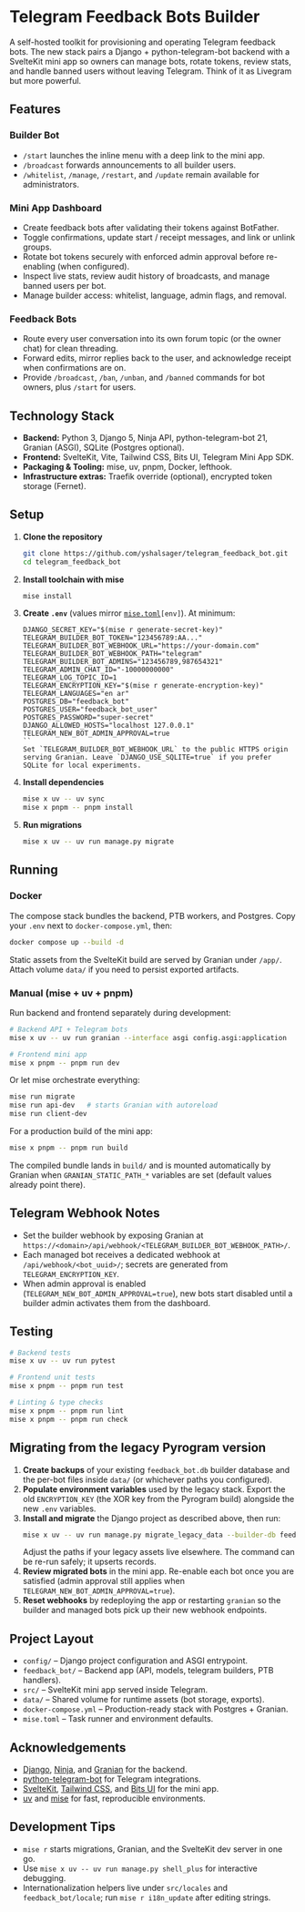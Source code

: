 # Telegram Feedback Bots Builder

A self-hosted toolkit for provisioning and operating Telegram feedback bots. The new stack pairs a Django + python-telegram-bot backend with a SvelteKit mini app so owners can manage bots, rotate tokens, review stats, and handle banned users without leaving Telegram. Think of it as Livegram but more powerful.

## Features

### Builder Bot
- `/start` launches the inline menu with a deep link to the mini app.
- `/broadcast` forwards announcements to all builder users.
- `/whitelist`, `/manage`, `/restart`, and `/update` remain available for administrators.

### Mini App Dashboard
- Create feedback bots after validating their tokens against BotFather.
- Toggle confirmations, update start / receipt messages, and link or unlink groups.
- Rotate bot tokens securely with enforced admin approval before re-enabling (when configured).
- Inspect live stats, review audit history of broadcasts, and manage banned users per bot.
- Manage builder access: whitelist, language, admin flags, and removal.

### Feedback Bots
- Route every user conversation into its own forum topic (or the owner chat) for clean threading.
- Forward edits, mirror replies back to the user, and acknowledge receipt when confirmations are on.
- Provide `/broadcast`, `/ban`, `/unban`, and `/banned` commands for bot owners, plus `/start` for users.

## Technology Stack

- **Backend:** Python 3, Django 5, Ninja API, python-telegram-bot 21, Granian (ASGI), SQLite (Postgres optional).
- **Frontend:** SvelteKit, Vite, Tailwind CSS, Bits UI, Telegram Mini App SDK.
- **Packaging & Tooling:** mise, uv, pnpm, Docker, lefthook.
- **Infrastructure extras:** Traefik override (optional), encrypted token storage (Fernet).

## Setup

1. **Clone the repository**
   ```bash
   git clone https://github.com/yshalsager/telegram_feedback_bot.git
   cd telegram_feedback_bot
   ```

2. **Install toolchain with mise**
   ```bash
   mise install
   ```

3. **Create `.env`** (values mirror [`mise.toml`](mise.toml)`[env]`). At minimum:
   ```dotenv
   DJANGO_SECRET_KEY="$(mise r generate-secret-key)"
   TELEGRAM_BUILDER_BOT_TOKEN="123456789:AA..."
   TELEGRAM_BUILDER_BOT_WEBHOOK_URL="https://your-domain.com"
   TELEGRAM_BUILDER_BOT_WEBHOOK_PATH="telegram"
   TELEGRAM_BUILDER_BOT_ADMINS="123456789,987654321"
   TELEGRAM_ADMIN_CHAT_ID="-10000000000"
   TELEGRAM_LOG_TOPIC_ID=1
   TELEGRAM_ENCRYPTION_KEY="$(mise r generate-encryption-key)"
   TELEGRAM_LANGUAGES="en ar"
   POSTGRES_DB="feedback_bot"
   POSTGRES_USER="feedback_bot_user"
   POSTGRES_PASSWORD="super-secret"
   DJANGO_ALLOWED_HOSTS="localhost 127.0.0.1"
   TELEGRAM_NEW_BOT_ADMIN_APPROVAL=true
   ``
   Set `TELEGRAM_BUILDER_BOT_WEBHOOK_URL` to the public HTTPS origin serving Granian. Leave `DJANGO_USE_SQLITE=true` if you prefer SQLite for local experiments.

4. **Install dependencies**
   ```bash
   mise x uv -- uv sync
   mise x pnpm -- pnpm install
   ```

5. **Run migrations**
   ```bash
   mise x uv -- uv run manage.py migrate
   ```

## Running

### Docker

The compose stack bundles the backend, PTB workers, and Postgres. Copy your `.env` next to `docker-compose.yml`, then:

```bash
docker compose up --build -d
```

Static assets from the SvelteKit build are served by Granian under `/app/`. Attach volume `data/` if you need to persist exported artifacts.

### Manual (mise + uv + pnpm)

Run backend and frontend separately during development:

```bash
# Backend API + Telegram bots
mise x uv -- uv run granian --interface asgi config.asgi:application

# Frontend mini app
mise x pnpm -- pnpm run dev
```

Or let mise orchestrate everything:

```bash
mise run migrate
mise run api-dev   # starts Granian with autoreload
mise run client-dev
```

For a production build of the mini app:

```bash
mise x pnpm -- pnpm run build
```

The compiled bundle lands in `build/` and is mounted automatically by Granian when `GRANIAN_STATIC_PATH_*` variables are set (default values already point there).

## Telegram Webhook Notes

- Set the builder webhook by exposing Granian at `https://<domain>/api/webhook/<TELEGRAM_BUILDER_BOT_WEBHOOK_PATH>/`.
- Each managed bot receives a dedicated webhook at `/api/webhook/<bot_uuid>/`; secrets are generated from `TELEGRAM_ENCRYPTION_KEY`.
- When admin approval is enabled (`TELEGRAM_NEW_BOT_ADMIN_APPROVAL=true`), new bots start disabled until a builder admin activates them from the dashboard.

## Testing

```bash
# Backend tests
mise x uv -- uv run pytest

# Frontend unit tests
mise x pnpm -- pnpm run test

# Linting & type checks
mise x pnpm -- pnpm run lint
mise x pnpm -- pnpm run check
```

## Migrating from the legacy Pyrogram version

1. **Create backups** of your existing `feedback_bot.db` builder database and the per-bot files inside `data/` (or whichever paths you configured).
2. **Populate environment variables** used by the legacy stack. Export the old `ENCRYPTION_KEY` (the XOR key from the Pyrogram build) alongside the new `.env` variables.
3. **Install and migrate** the Django project as described above, then run:
   ```bash
   mise x uv -- uv run manage.py migrate_legacy_data --builder-db feedback_bot.db --data-dir data
   ```
   Adjust the paths if your legacy assets live elsewhere. The command can be re-run safely; it upserts records.
4. **Review migrated bots** in the mini app. Re-enable each bot once you are satisfied (admin approval still applies when `TELEGRAM_NEW_BOT_ADMIN_APPROVAL=true`).
5. **Reset webhooks** by redeploying the app or restarting `granian` so the builder and managed bots pick up their new webhook endpoints.

## Project Layout

- `config/` – Django project configuration and ASGI entrypoint.
- `feedback_bot/` – Backend app (API, models, telegram builders, PTB handlers).
- `src/` – SvelteKit mini app served inside Telegram.
- `data/` – Shared volume for runtime assets (bot storage, exports).
- `docker-compose.yml` – Production-ready stack with Postgres + Granian.
- `mise.toml` – Task runner and environment defaults.

## Acknowledgements

- [Django](https://www.djangoproject.com/), [Ninja](https://django-ninja.dev/), and [Granian](https://github.com/emmett-framework/granian) for the backend.
- [python-telegram-bot](https://github.com/python-telegram-bot/python-telegram-bot) for Telegram integrations.
- [SvelteKit](https://kit.svelte.dev/), [Tailwind CSS](https://tailwindcss.com/), and [Bits UI](https://www.bits-ui.com/) for the mini app.
- [uv](https://github.com/astral-sh/uv) and [mise](https://mise.jdx.dev/) for fast, reproducible environments.

## Development Tips

- `mise r` starts migrations, Granian, and the SvelteKit dev server in one go.
- Use `mise x uv -- uv run manage.py shell_plus` for interactive debugging.
- Internationalization helpers live under `src/locales` and `feedback_bot/locale`; run `mise r i18n_update` after editing strings.
